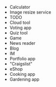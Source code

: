 - Calculator
- Image resize service
- TODO
- Cloud tool
- Voting app
- Quiz tool
- Game
- News reader
- Blog
- IM
- Portfolio app
- "Craigslist"
- eShop
- Cooking app
- Gardening app
